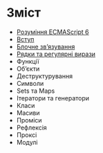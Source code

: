 # Зміст

* [Рoзуміння ECMAScript 6](/README.md)
* [Вступ](/manuscript/00-Introduction.md)
* [Блочне зв’язування](/manuscript/01-Block-Bindings.md)
* [Рядки та регулярні вирази](/manuscript/02-Strings-and-Regular-Expressions.md)
* Функції
* Об’єкти
* Деструктурування
* Символи
* Sets та Maps
* Ітератори та генератори
* Класи
* Масиви
* Проміси
* Рефлексія
* Проксі
* Модулі
